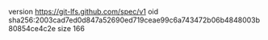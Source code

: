 version https://git-lfs.github.com/spec/v1
oid sha256:2003cad7ed0d847a52690ed719ceae99c6a743472b06b4848003b80854ce4c2e
size 166
